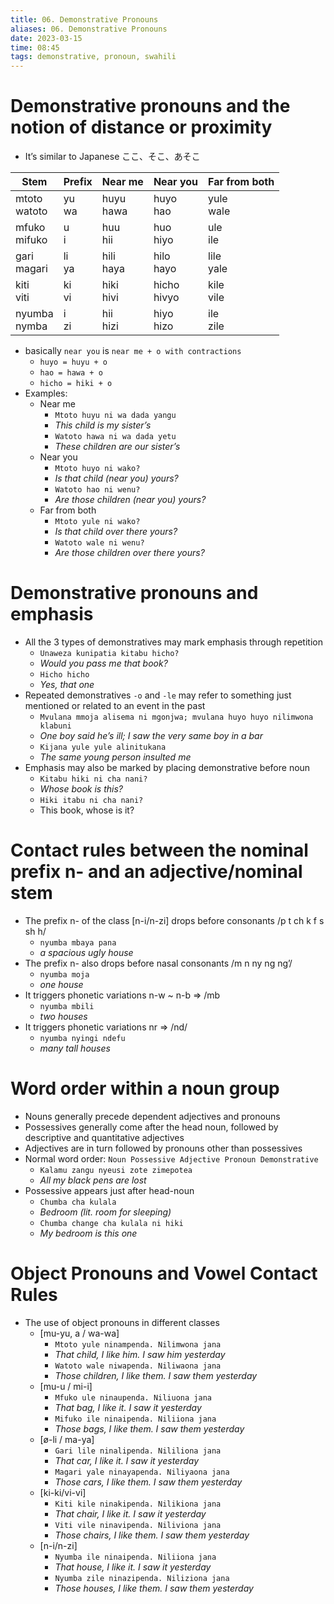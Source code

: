 ```yaml
---
title: 06. Demonstrative Pronouns
aliases: 06. Demonstrative Pronouns
date: 2023-03-15
time: 08:45
tags: demonstrative, pronoun, swahili
---
```


# Demonstrative pronouns and the notion of distance or proximity
- It’s similar to Japanese ここ、そこ、あそこ

| Stem            | Prefix   | Near me      | Near you       | Far from both |
| --------------- | -------- | ------------ | -------------- | ------------- |
| mtoto<br>watoto | yu<br>wa | huyu<br>hawa | huyo<br>hao    | yule<br>wale  |
| mfuko<br>mifuko | u<br>i   | huu<br>hii   | huo<br>hiyo    | ule<br>ile    |
| gari<br>magari  | li<br>ya | hili<br>haya | hilo<br>hayo   | lile<br>yale  |
| kiti<br>viti    | ki<br>vi | hiki<br>hivi | hicho<br>hivyo | kile<br>vile  |
| nyumba<br>nymba | i<br>zi  | hii<br>hizi  | hiyo<br>hizo   | ile<br>zile   |

-   basically `near you` is `near me + o with contractions`
    -   `huyo = huyu + o`
    -   `hao = hawa + o`
    -   `hicho = hiki + o`
-   Examples:
    -   Near me
        -   `Mtoto huyu ni wa dada yangu`
        -   _This child is my sister’s_
        -   `Watoto hawa ni wa dada yetu`
        -   _These children are our sister’s_
    -   Near you
        -   `Mtoto huyo ni wako?`
        -   _Is that child (near you) yours?_
        -   `Watoto hao ni wenu?`
        -   _Are those children (near you) yours?_
    -   Far from both
        -   `Mtoto yule ni wako?`
        -   _Is that child over there yours?_
        -   `Watoto wale ni wenu?`
        -   *Are those children over there yours?*

# Demonstrative pronouns and emphasis

-   All the 3 types of demonstratives may mark emphasis through repetition
    -   `Unaweza kunipatia kitabu hicho?`
    -   _Would you pass me that book?_
    -   `Hicho hicho`
    -   _Yes, that one_
-   Repeated demonstratives `-o` and `-le` may refer to something just mentioned or related to an event in the past
    -   `Mvulana mmoja alisema ni mgonjwa; mvulana huyo huyo nilimwona klabuni`
    -   _One boy said he’s ill; I saw the very same boy in a bar_
    -   `Kijana yule yule alinitukana`
    -   _The same young person insulted me_
-   Emphasis may also be marked by placing demonstrative before noun
    -   `Kitabu hiki ni cha nani?`
    -   _Whose book is this?_
    -   `Hiki itabu ni cha nani?`
    -   This book, whose is it?

# Contact rules between the nominal prefix n- and an adjective/nominal stem

-   The prefix n- of the class [n-i/n-zi] drops before consonants /p t ch k f s sh h/
    -   `nyumba mbaya pana`
    -   _a spacious ugly house_
-   The prefix n- also drops before nasal consonants /m n ny ng ng’/
    -   `nyumba moja`
    -   _one house_
-   It triggers phonetic variations n-w ~ n-b ⇒ /mb
    -   `nyumba mbili`
    -   _two houses_
-   It triggers phonetic variations nr ⇒ /nd/
    -   `nyumba nyingi ndefu`
    -   _many tall houses_

# Word order within a noun group

-   Nouns generally precede dependent adjectives and pronouns
-   Possessives generally come after the head noun, followed by descriptive and quantitative adjectives
-   Adjectives are in turn followed by pronouns other than possessives
-   Normal word order: `Noun Possessive Adjective Pronoun Demonstrative`
    -   `Kalamu zangu nyeusi zote zimepotea`
    -   _All my black pens are lost_
-   Possessive appears just after head-noun
    -   `Chumba cha kulala`
    -   _Bedroom (lit. room for sleeping)_
    -   `Chumba change cha kulala ni hiki`
    -   _My bedroom is this one_

# Object Pronouns and Vowel Contact Rules

-   The use of object pronouns in different classes
    -   [mu-yu, a / wa-wa]
        -   `Mtoto yule ninampenda. Nilimwona jana`
        -   _That child, I like him. I saw him yesterday_
        -   `Watoto wale niwapenda. Niliwaona jana`
        -   _Those children, I like them. I saw them yesterday_
    -   [mu-u / mi-i]
        -   `Mfuko ule ninaupenda. Niliuona jana`
        -   _That bag, I like it. I saw it yesterday_
        -   `Mifuko ile ninaipenda. Niliiona jana`
        -   _Those bags, I like them. I saw them yesterday_
    -   [ø-li / ma-ya]
        -   `Gari lile ninalipenda. Nililiona jana`
        -   _That car, I like it. I saw it yesterday_
        -   `Magari yale ninayapenda. Niliyaona jana`
        -   _Those cars, I like them. I saw them yesterday_
    -   [ki-ki/vi-vi]
        -   `Kiti kile ninakipenda. Nilikiona jana`
        -   _That chair, I like it. I saw it yesterday_
        -   `Viti vile ninavipenda. Niliviona jana`
        -   _Those chairs, I like them. I saw them yesterday_
    -   [n-i/n-zi]
        -   `Nyumba ile ninaipenda. Niliiona jana`
        -   _That house, I like it. I saw it yesterday_
        -   `Nyumba zile ninazipenda. Niliziona jana`
        -   _Those houses, I like them. I saw them yesterday_